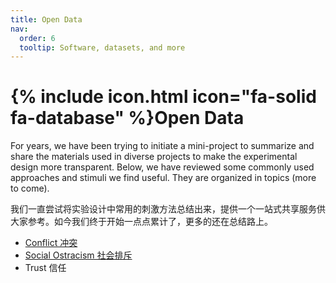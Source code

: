 ```yaml
---
title: Open Data
nav:
  order: 6
  tooltip: Software, datasets, and more
---
```


# {% include icon.html icon="fa-solid fa-database" %}Open Data



For years, we have been trying to initiate a mini-project to summarize and share the materials used in diverse projects to make the experimental design more transparent. Below, we have reviewed some commonly used approaches and stimuli we find useful. They are organized in topics (more to come). 

我们一直尝试将实验设计中常用的刺激方法总结出来，提供一个一站式共享服务供大家参考。如今我们终于开始一点点累计了，更多的还在总结路上。

* [Conflict 冲突](./conflict)
* [Social Ostracism 社会排斥](../files/ostracism实验范式整理.pdf)
* Trust 信任